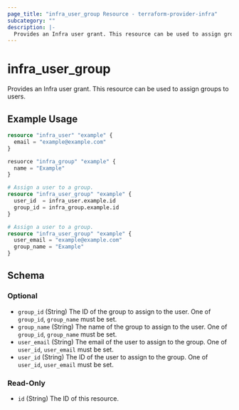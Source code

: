 ```yaml
---
page_title: "infra_user_group Resource - terraform-provider-infra"
subcategory: ""
description: |-
  Provides an Infra user grant. This resource can be used to assign groups to users.
---
```


# infra_user_group

Provides an Infra user grant. This resource can be used to assign groups to users.

## Example Usage

```terraform
resource "infra_user" "example" {
  email = "example@example.com"
}

resuorce "infra_group" "example" {
  name = "Example"
}

# Assign a user to a group.
resource "infra_user_group" "example" {
  user_id  = infra_user.example.id
  group_id = infra_group.example.id
}

# Assign a user to a group.
resource "infra_user_group" "example" {
  user_email = "example@example.com"
  group_name = "Example"
}
```

<!-- schema generated by tfplugindocs -->
## Schema

### Optional

- `group_id` (String) The ID of the group to assign to the user. One of `group_id`, `group_name` must be set.
- `group_name` (String) The name of the group to assign to the user. One of `group_id`, `group_name` must be set.
- `user_email` (String) The email of the user to assign to the group. One of `user_id`, `user_email` must be set.
- `user_id` (String) The ID of the user to assign to the group. One of `user_id`, `user_email` must be set.

### Read-Only

- `id` (String) The ID of this resource.


